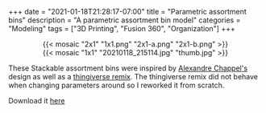 +++
date = "2021-01-18T21:28:17-07:00"
title = "Parametric assortment bins"
description = "A parametric assortment bin model"
categories = "Modeling"
tags = ["3D Printing", "Fusion 360", "Organization"]
+++

<center>
  {{< mosaic "2x1" "1x1.png" "2x1-a.png" "2x1-b.png" >}}
</center>

<center>
  {{< mosaic "1x1" "20210118_215114.jpg" "thumb.jpg" >}}
</center>

These Stackable assortment bins were inspired by [Alexandre Chappel's](https://www.youtube.com/watch?v=CHFK5sY8ToE) design as well as a [thingiverse remix](https://www.thingiverse.com/thing:4681582). The thingiverse remix did not behave when changing parameters around so I reworked it from scratch.

Download it [here](StackableBox.f3d)
